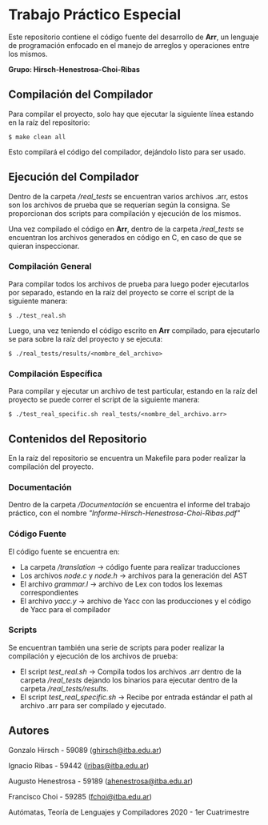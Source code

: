 # Trabajo Práctico Especial

Este repositorio contiene el código fuente del desarrollo de **Arr**, un lenguaje de programación enfocado en el manejo de arreglos y operaciones entre los mismos.

**Grupo: Hirsch-Henestrosa-Choi-Ribas**
 
## Compilación del Compilador

Para compilar el proyecto, solo hay que ejecutar la siguiente línea estando en la raíz del repositorio:
```
$ make clean all
```

Esto compilará el código del compilador, dejándolo listo para ser usado.

## Ejecución del Compilador

Dentro de la carpeta */real_tests* se encuentran varios archivos .arr, estos son los archivos de prueba que se requerían según la consigna. Se proporcionan dos scripts para compilación y ejecución de los mismos.

Una vez compilado el código en **Arr**, dentro de la carpeta */real_tests* se encuentran los archivos generados en código en C, en caso de que se quieran inspeccionar.

### Compilación General
Para compilar todos los archivos de prueba para luego poder ejecutarlos por separado, estando en la raíz del proyecto se corre el script de la siguiente manera:

```
$ ./test_real.sh
```

Luego, una vez teniendo el código escrito en **Arr** compilado, para ejecutarlo se para sobre la raíz del proyecto y se ejecuta:

```
$ ./real_tests/results/<nombre_del_archivo>
```

### Compilación Específica
Para compilar y ejecutar un archivo de test particular, estando en la raíz del proyecto se puede correr el script de la siguiente manera:

```
$ ./test_real_specific.sh real_tests/<nombre_del_archivo.arr>
```

## Contenidos del Repositorio
En la raíz del repositorio se encuentra un Makefile para poder realizar la compilación del proyecto.

### Documentación
Dentro de la carpeta */Documentación* se encuentra el informe del trabajo práctico, con el nombre *"Informe-Hirsch-Henestrosa-Choi-Ribas.pdf"*

### Código Fuente
El código fuente se encuentra en:
- La carpeta */translation* -> código fuente para realizar traducciones
- Los archivos *node.c* y *node.h* -> archivos para la generación del AST
- El archivo *grammar.l* -> archivo de Lex con todos los lexemas correspondientes
- El archivo *yacc.y* -> archivo de Yacc con las producciones y el código de Yacc para el compilador

### Scripts
Se encuentran también una serie de scripts para poder realizar la compilación y ejecución de los archivos de prueba:
- El script *test_real.sh* -> Compila todos los archivos .arr dentro de la carpeta */real_tests* dejando los binarios para ejecutar dentro de la carpeta */real_tests/results*.
- El script *test_real_specific.sh* -> Recibe por entrada estándar el path al archivo .arr para ser compilado y ejecutado.

## Autores

Gonzalo Hirsch - 59089 (ghirsch@itba.edu.ar)

Ignacio Ribas - 59442 (iribas@itba.edu.ar)

Augusto Henestrosa - 59189 (ahenestrosa@itba.edu.ar)

Francisco Choi - 59285 (fchoi@itba.edu.ar)

Autómatas, Teoría de Lenguajes y Compiladores
2020 - 1er Cuatrimestre